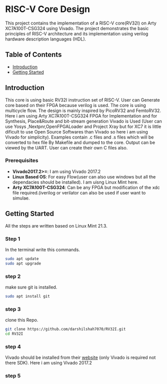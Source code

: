 # RISC-V Core Design

This project contains the implementation of a RISC-V core(RV32I) on Arty XC7A100T-CSG324 using Vivado. The project demonstrates the basic principles of RISC-V architecture and its implementation using verilog hardware description languages (HDL).

## Table of Contents

- [Introduction](#introduction)
- [Getting Started](gettingstarted)

## Introduction


This core is using basic RV32I instruction set of RISC-V. User can Generate core based on their FPGA because verilog is used. The core is using multicycle flow. The design is mainly inspired by PicoRV32 and FemtoRV32. 
Here i am using Arty XC7A100T-CSG324 FPGA  for Implementation and for Synthesis, Place&Route and bit-stream generation Vivado is Used (User can use Yosys ,Nextpnr,OpenFPGALoader and Project Xray but for XC7 it is little dificult to use Open Source Softwares than Vivado so here i am using Vivado for simplicity).
Examples contain .c files and .s files which will be converted to hex file By Makefile and dumped to the core. Output can be viewed by the UART. User can create their own C files also.

### Prerequisites

- **Vivado2017.2>=**: I am using Vivado 2017.2
- **Linux Based OS**: For easy Flow(user can also use windows but all the dependacies should be installed). I am uisng Linux Mint here.
- **Arty XC7A100T-CSG324**: Can be any FPGA but modification of the xdc file required.(iverilog or verilator can also be used if user want to simulae. 


## Getting Started
All the steps are written based on Linux Mint 21.3.
### Step 1 ###
In the terminal write this commands.
```bash
sudo apt update
sudo apt upgrade
```
### step 2 ###
make sure git is installed.
```bash
sudo apt install git
```

### step 3 ###
clone this Repo.

```bash
git clone https://github.com/darshilshah7070/RV32I.git
cd RV32I
```
### step 4 ###
Vivado should be installed from their [website](https://www.xilinx.com/support/download.html) (only Vivado is required not there SDK). Here i am using Vivado 2017.2

### step 5 ###


